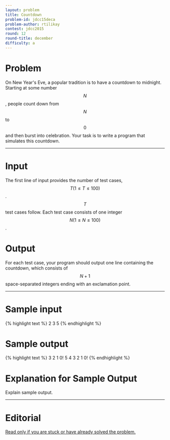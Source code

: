 ```yaml
---
layout: problem
title: Countdown
problem-id: jdcc15deca
problem-author: rtilikay
contest: jdcc2015
round: 12
round-title: december
difficulty: a
---
```


# Problem
On New Year's Eve, a popular tradition is to have a countdown to midnight. Starting at some number $$N$$, people count down from $$N$$ to $$0$$ and then burst into celebration. Your task is to write a program that simulates this countdown.

---

# Input
The first line of input provides the number of test cases, $$T (1 \leq T \leq 100)$$. $$T$$ test cases follow. Each test case consists of one integer $$N (1 \leq N \leq 100)$$.

# Output
For each test case, your program should output one line containing the countdown, which consists of $$N+1$$ space-separated integers ending with an exclamation point.

---

# Sample input
{% highlight text %}
2
3
5
{% endhighlight %}


# Sample output
{% highlight text %}
3 2 1 0!
5 4 3 2 1 0!
{% endhighlight %}

# Explanation for Sample Output
Explain sample output.

---

# Editorial
[Read only if you are stuck or have already solved the problem.](/cpt-editorials/jdcc/2015/december/a)
